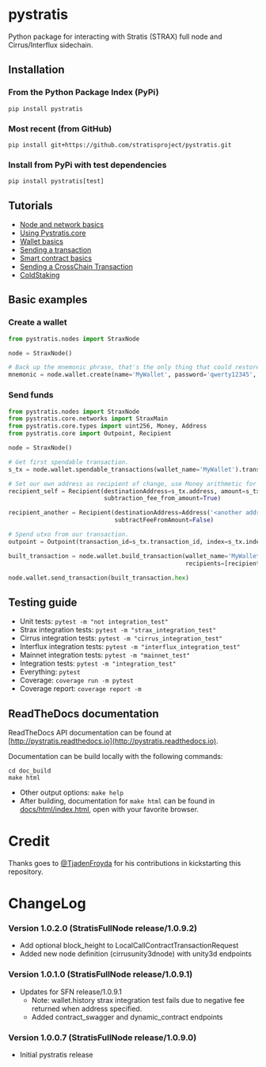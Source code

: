 # pystratis
Python package for interacting with Stratis (STRAX) full node and Cirrus/Interflux sidechain.

## Installation
### From the Python Package Index (PyPi)
`pip install pystratis`

### Most recent (from GitHub)
`pip install git+https://github.com/stratisproject/pystratis.git`

### Install from PyPi with test dependencies
`pip install pystratis[test]`

## Tutorials
- [Node and network basics](https://github.com/stratisproject/pyStratis/blob/master/tutorials/NodeAndNetworkBasics.md)
- [Using Pystratis.core](https://github.com/stratisproject/pyStratis/blob/master/tutorials/CoreBasics.md)
- [Wallet basics](https://github.com/stratisproject/pyStratis/blob/master/tutorials/WalletBasics.md)
- [Sending a transaction](https://github.com/stratisproject/pyStratis/blob/master/tutorials/SendingTransaction.md)
- [Smart contract basics](https://github.com/stratisproject/pyStratis/blob/master/tutorials/SmartContracts.md)
- [Sending a CrossChain Transaction](https://github.com/stratisproject/pyStratis/blob/master/tutorials/SendingCrossChainTransaction.md)
- [ColdStaking](https://github.com/stratisproject/pyStratis/blob/master/tutorials/ColdStaking.md)

## Basic examples

### Create a wallet

```python
from pystratis.nodes import StraxNode

node = StraxNode()

# Back up the mnemonic phrase, that's the only thing that could restore your wallet.
mnemonic = node.wallet.create(name='MyWallet', password='qwerty12345', passphrase='')
```

### Send funds

```python
from pystratis.nodes import StraxNode
from pystratis.core.networks import StraxMain
from pystratis.core.types import uint256, Money, Address
from pystratis.core import Outpoint, Recipient

node = StraxNode()

# Get first spendable transaction.
s_tx = node.wallet.spendable_transactions(wallet_name='MyWallet').transactions[0]

# Set our own address as recipient of change, use Money arithmetic for amount calculations.
recipient_self = Recipient(destinationAddress=s_tx.address, amount=s_tx.amount - Money(1.0),
                           subtraction_fee_from_amount=True)

recipient_another = Recipient(destinationAddress=Address('<another address>', network=StraxMain()), amount=Money(1.0),
                              subtractFeeFromAmount=False)

# Spend utxo from our transaction.
outpoint = Outpoint(transaction_id=s_tx.transaction_id, index=s_tx.index)

built_transaction = node.wallet.build_transaction(wallet_name='MyWallet', password='qwerty12345', outpoints=[outpoint],
                                                  recipients=[recipient_self, recipient_another], fee_type='high')

node.wallet.send_transaction(built_transaction.hex)
```

## Testing guide

- Unit tests: `pytest -m "not integration_test"`
- Strax integration tests: `pytest -m "strax_integration_test"`
- Cirrus integration tests: `pytest -m "cirrus_integration_test"`
- Interflux integration tests: `pytest -m "interflux_integration_test"`
- Mainnet integration tests: `pytest -m "mainnet_test"`  
- Integration tests: `pytest -m "integration_test"`
- Everything: `pytest`
- Coverage: `coverage run -m pytest`
- Coverage report: `coverage report -m`

## ReadTheDocs documentation
ReadTheDocs API documentation can be found at [http://pystratis.readthedocs.io](http://pystratis.readthedocs.io).

Documentation can be build locally with the following commands: 
```commandline
cd doc_build
make html 
```
- Other output options: `make help`
- After building, documentation for `make html` can be found in [docs/html/index.html](docs/html/index.html), open with your favorite browser. 

# Credit

Thanks goes to [@TjadenFroyda](https://github.com/tjadenfroyda) for his contributions in kickstarting this repository.

# ChangeLog
### Version 1.0.2.0 (StratisFullNode release/1.0.9.2)
- Add optional block_height to LocalCallContractTransactionRequest
- Added new node definition (cirrusunity3dnode) with unity3d endpoints
### Version 1.0.1.0 (StratisFullNode release/1.0.9.1)
- Updates for SFN release/1.0.9.1
  - Note: wallet.history strax integration test fails due to negative fee returned when address specified.
  - Added contract_swagger and dynamic_contract endpoints
### Version 1.0.0.7 (StratisFullNode release/1.0.9.0)
- Initial pystratis release
